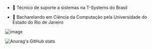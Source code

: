 - 🔭 Técnico de suporte a sistemas na T-Systems do Brasil

- 🌱 Bacharelando em Ciência da Computação pela Universidade do Estado do Rio de Janeiro

![image](https://user-images.githubusercontent.com/25599308/219150052-3f4e0735-acc3-47ff-982d-ddc26c2c13cb.png)

![Anurag's GitHub stats](https://github-readme-stats.vercel.app/api?username=fael0306)
